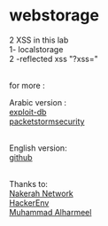 # webstorage
2 XSS in this lab
<br>1- localstorage<br>
2 -reflected xss "?xss="

<br> for more :<br> 

Arabic version : <br>
[exploit-db](https://www.exploit-db.com/docs/50020)  <br>
[packetstormsecurity](https://packetstormsecurity.com/files/163187/Penetration-Testing-Web-Storage-User-Experience.html)

<br>English version:<br>
 [github]( https://github.com/Ph33rr/webstorage/blob/main/Penetration%20testing%20Web%20Storage%20(User%20Experience)%20English.pdf) 
 
 
<br> Thanks to:
<br>  [Nakerah Network](https://twitter.com/nakerahnetwork)
<br> [HackerEnv](https://t.me/HackerEnv)
<br> [Muhammad Alharmeel](https://twitter.com/0xMuhammad)

